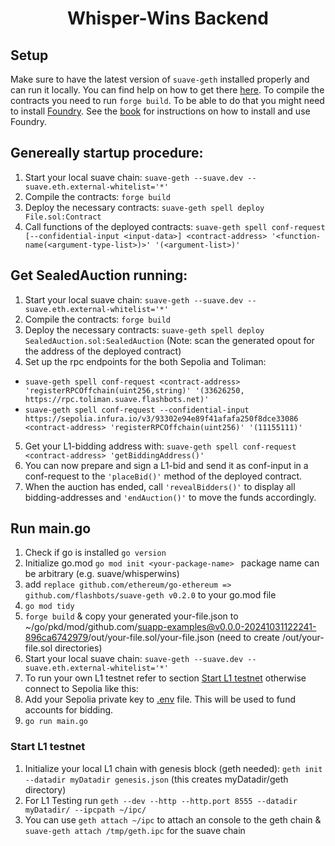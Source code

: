 # <h1 align="center"> Whisper-Wins Backend </h1>
## Setup
Make sure to have the latest version of ```suave-geth``` installed properly and can run it locally. You can find help on how to get there [here](https://suave-alpha.flashbots.net/tutorials/run-suave).
To compile the contracts you need to run ```forge build```. To be able to do that you might need to install [Foundry](https://getfoundry.sh). See the [book](https://book.getfoundry.sh/getting-started/installation.html) for instructions on how to install and use Foundry.

## Genereally startup procedure:
1. Start your local suave chain: ```suave-geth --suave.dev --suave.eth.external-whitelist='*'```
2. Compile the contracts: ```forge build```
3. Deploy the necessary contracts: ```suave-geth spell deploy File.sol:Contract```
4. Call functions of the deployed contracts: ```suave-geth spell conf-request [--confidential-input <input-data>] <contract-address> '<function-name(<argument-type-list>)>' '(<argument-list>)'```

## Get SealedAuction running:
1. Start your local suave chain: ```suave-geth --suave.dev --suave.eth.external-whitelist='*'```
2. Compile the contracts: ```forge build```
3. Deploy the necessary contracts: ```suave-geth spell deploy SealedAuction.sol:SealedAuction``` (Note: scan the generated opout for the address of the deployed contract)
4. Set up the rpc endpoints for the both Sepolia and Toliman: 
- ```suave-geth spell conf-request <contract-address> 'registerRPCOffchain(uint256,string)' '(33626250, https://rpc.toliman.suave.flashbots.net)'```
- ```suave-geth spell conf-request --confidential-input https://sepolia.infura.io/v3/93302e94e89f41afafa250f8dce33086 <contract-address> 'registerRPCOffchain(uint256)' '(11155111)'```
5. Get your L1-bidding address with: ```suave-geth spell conf-request <contract-address> 'getBiddingAddress()'```
6. You can now prepare and sign a L1-bid and send it as conf-input in a conf-request to the ```'placeBid()'``` method of the deployed contract.
7. When the auction has ended, call ```'revealBidders()'``` to display all bidding-addresses and ```'endAuction()'``` to move the funds accordingly.

## Run main.go
1. Check if go is installed ```go version```
2. Initialize go.mod ```go mod init <your-package-name> ``` package name can be arbitrary (e.g. suave/whisperwins)
3. add ```replace github.com/ethereum/go-ethereum => github.com/flashbots/suave-geth v0.2.0``` to your go.mod file
4. ```go mod tidy```
5. ```forge build``` & copy your generated your-file.json to ~/go/pkd/mod/github.com/suapp-examples@v0.0.0-20241031122241-896ca6742979/out/your-file.sol/your-file.json (need to create /out/your-file.sol directories)
6. Start your local suave chain: ```suave-geth --suave.dev --suave.eth.external-whitelist='*'```
7. To run your own L1 testnet refer to section [Start L1 testnet](#start-l1-testnet) otherwise connect to Sepolia like this:
8. Add your Sepolia private key to [.env](.env) file. This will be used to fund accounts for bidding.
9. ```go run main.go```


### Start L1 testnet
1. Initialize your local L1 chain with genesis block (geth needed): ```geth init --datadir myDatadir genesis.json``` (this creates myDatadir/geth directory)
2. For L1 Testing run ```geth --dev --http --http.port 8555 --datadir myDatadir/ --ipcpath ~/ipc/```
3. You can use ```geth attach ~/ipc``` to attach an console to the geth chain & ```suave-geth attach /tmp/geth.ipc``` for the suave chain